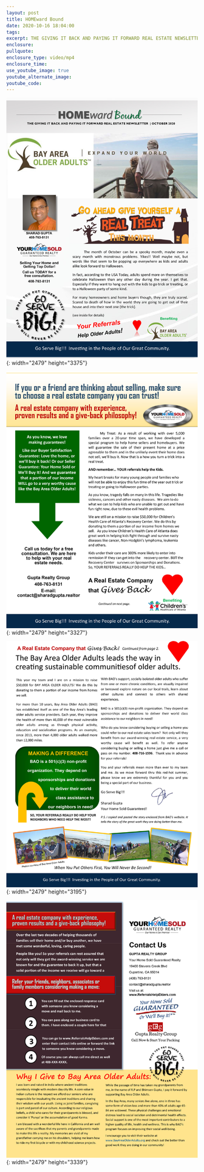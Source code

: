 ```yaml
---
layout: post
title: HOMEward Bound
date: 2020-10-16 18:04:00
tags:
excerpt: THE GIVING IT BACK AND PAYING IT FORWARD REAL ESTATE NEWSLETTER | OCTOBER 2020
enclosure:
pullquote:
enclosure_type: video/mp4
enclosure_time:
use_youtube_image: true
youtube_alternate_image:
youtube_code:
---
```


![](/uploads/4-page-mailer---october-1.jpg){: width="2479" height="3375"}

![](/uploads/4-page-mailer---october-2.jpg){: width="2479" height="3327"}

![](/uploads/4-page-mailer---october-3.jpg){: width="2479" height="3195"}

![](/uploads/4-page-mailer---october-4.jpg){: width="2479" height="3339"}